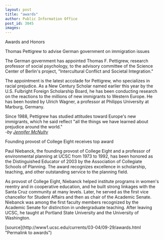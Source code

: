 ```yaml
---
layout: post
title: "awards"
author: Public Information Office
post_id: 3045
images:
---
```


<p class="pagehead">
  Awards and Honors
</p>
<p>
  <span class="sectionhead"><a name="pettigrew" id="pettigrew"></a>Thomas Pettigrew to advise German government on immigration issues</span>
</p>
<p>
  The German government has appointed Thomas F. Pettigrew, research professor of social psychology, to the advisory committee of the Science Center of Berlin's project, "Intercultural Conflict and Societal Integration."<br>
</p>
<p>
  The appointment is the latest accolade for Pettigrew, who specializes in racial prejudice. As a New Century Scholar named earlier this year by the U.S. Fulbright Foreign Scholarship Board, he has been conducting research on the reactions to the millions of new immigrants to Western Europe. He has been hosted by Ulrich Wagner, a professor at Philipps University at Marburg, Germany.<br>
</p>
<p>
  Since 1988, Pettigrew has studied attitudes toward Europe's new immigrants, which he said reflect "all the things we have learned about prejudice around the world."<br>
  <i>-by <a href="mailto:jmcnulty@ucsc.edu">Jennifer McNulty</a></i>
</p>
<p class="sectionhead">
  <a name="niebanck" id="niebanck"></a>Founding provost of College Eight receives top award
</p>
<p>
  Paul Niebanck, the founding provost of College Eight and a professor of environmental planning at UCSC from 1973 to 1992, has been honored as the Distinguished Educator of 2003 by the Association of Collegiate Schools of Planning. The award recognizes excellence in scholarship, teaching, and other outstanding service to the planning field.
</p>
<p>
  As provost of College Eight, Niebanck helped institute programs in women's reentry and in cooperative education, and he built strong linkages with the Santa Cruz community at many levels. Later, he served as the first vice chancellor for Student Affairs and then as chair of the Academic Senate. Niebanck was among the first faculty members recognized by the Academic Senate for distinction in undergraduate teaching. After leaving UCSC, he taught at Portland State University and the University of Washington.<br>
  <a href="#porter"></a>
</p>
<p>

</p>
<p>

</p>
[source](http://www1.ucsc.edu/currents/03-04/09-29/awards.html "Permalink to awards")
